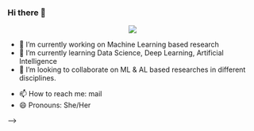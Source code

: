### Hi there 👋

<p align="center">
  <img src ="https://github-readme-stats.vercel.app/api?username=RUBAIATH-E-ULFATH&show_icons=true&count_private=true&theme=default&hide_border=true&hide=issues,contribs&include_all_commits=true">
</p>

<!--
**RUBAIATH-E-ULFATH/RUBAIATH-E-ULFATH** is a ✨ _special_ ✨ repository because its `README.md` (this file) appears on your GitHub profile.
Here are some ideas to get you started:-->

- 🔭 I’m currently working on Machine Learning based research
- 🌱 I’m currently learning Data Science, Deep Learning, Artificial Intelligence
- 👯 I’m looking to collaborate on ML & AL based researches in different disciplines.
<!-- - 🤔 I’m looking for help with ... -->
<!-- - 💬 Ask me about --> 
- 📫 How to reach me: mail
- 😄 Pronouns: She/Her
<!-- - ⚡ Fun fact: --> 
-->
